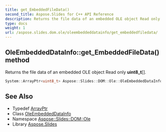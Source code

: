 ```yaml
---
title: get_EmbeddedFileData()
second_title: Aspose.Slides for C++ API Reference
description: Returns the file data of an embedded OLE object Read only uint8_t[].
type: docs
weight: 1
url: /aspose.slides.dom.ole/oleembeddeddatainfo/get_embeddedfiledata/
---
```

## OleEmbeddedDataInfo::get_EmbeddedFileData() method


Returns the file data of an embedded OLE object Read only **uint8_t**[].

```cpp
System::ArrayPtr<uint8_t> Aspose::Slides::DOM::Ole::OleEmbeddedDataInfo::get_EmbeddedFileData() override
```

## See Also

* Typedef [ArrayPtr](../../../system/arrayptr/)
* Class [OleEmbeddedDataInfo](../)
* Namespace [Aspose::Slides::DOM::Ole](../../)
* Library [Aspose.Slides](../../../)